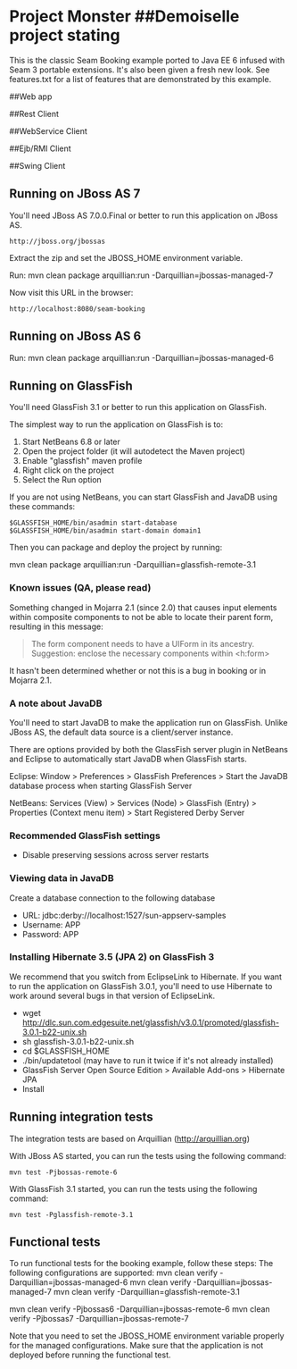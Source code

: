 # Project Monster ##Demoiselle project stating

This is the classic Seam Booking example ported to Java EE 6 infused with Seam
3 portable extensions.  It's also been given a fresh new look. See features.txt
for a list of features that are demonstrated by this example.

##Web app

##Rest Client

##WebService Client

##Ejb/RMI Client

##Swing Client


## Running on JBoss AS 7
You'll need JBoss AS 7.0.0.Final or better to run this application on JBoss AS.

    http://jboss.org/jbossas

Extract the zip and set the JBOSS_HOME environment variable.

Run:
mvn clean package arquillian:run -Darquillian=jbossas-managed-7

Now visit this URL in the browser:

    http://localhost:8080/seam-booking

## Running on JBoss AS 6

Run:
mvn clean package arquillian:run -Darquillian=jbossas-managed-6

## Running on GlassFish

You'll need GlassFish 3.1 or better to run this application on GlassFish.

The simplest way to run the application on GlassFish is to:

1. Start NetBeans 6.8 or later
2. Open the project folder (it will autodetect the Maven project)
3. Enable "glassfish" maven profile
4. Right click on the project
5. Select the Run option

If you are not using NetBeans, you can start GlassFish and JavaDB using these commands:

    $GLASSFISH_HOME/bin/asadmin start-database
    $GLASSFISH_HOME/bin/asadmin start-domain domain1

Then you can package and deploy the project by running:

mvn clean package arquillian:run -Darquillian=glassfish-remote-3.1

### Known issues (QA, please read)

Something changed in Mojarra 2.1 (since 2.0) that causes input elements within
composite components to not be able to locate their parent form, resulting in
this message:

> The form component needs to have a UIForm in its ancestry. Suggestion:
> enclose the necessary components within <h:form>

It hasn't been determined whether or not this is a bug in booking or in Mojarra 2.1.

### A note about JavaDB

You'll need to start JavaDB to make the application run on GlassFish. Unlike
JBoss AS, the default data source is a client/server instance.

There are options provided by both the GlassFish server plugin in NetBeans and
Eclipse to automatically start JavaDB when GlassFish starts.

Eclipse:
Window > Preferences > GlassFish Preferences > Start the JavaDB database process when starting GlassFish Server

NetBeans:
Services (View) > Services (Node) > GlassFish (Entry) > Properties (Context menu item) > Start Registered Derby Server

### Recommended GlassFish settings

* Disable preserving sessions across server restarts

### Viewing data in JavaDB

Create a database connection to the following database

* URL: jdbc:derby://localhost:1527/sun-appserv-samples
* Username: APP
* Password: APP

### Installing Hibernate 3.5 (JPA 2) on GlassFish 3

We recommend that you switch from EclipseLink to Hibernate. If you want to 
run the application on GlassFish 3.0.1, you'll need to use Hibernate to work
around several bugs in that version of EclipseLink.

* wget http://dlc.sun.com.edgesuite.net/glassfish/v3.0.1/promoted/glassfish-3.0.1-b22-unix.sh
* sh glassfish-3.0.1-b22-unix.sh
* cd $GLASSFISH_HOME
* ./bin/updatetool (may have to run it twice if it's not already installed)
* GlassFish Server Open Source Edition > Available Add-ons > Hibernate JPA
* Install

## Running integration tests

The integration tests are based on Arquillian (http://arquillian.org)

With JBoss AS started, you can run the tests using the following command:

    mvn test -Pjbossas-remote-6

With GlassFish 3.1 started, you can run the tests using the following command:

    mvn test -Pglassfish-remote-3.1

## Functional tests
To run functional tests for the booking example, follow these steps:
The following configurations are supported:
mvn clean verify -Darquillian=jbossas-managed-6
mvn clean verify -Darquillian=jbossas-managed-7
mvn clean verify -Darquillian=glassfish-remote-3.1

mvn clean verify -Pjbossas6 -Darquillian=jbossas-remote-6
mvn clean verify -Pjbossas7 -Darquillian=jbossas-remote-7

Note that you need to set the JBOSS_HOME environment variable properly for the managed configurations.
Make sure that the application is not deployed before running the functional test.

